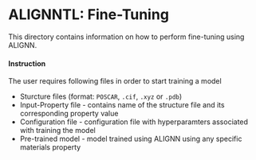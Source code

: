 # ALIGNNTL: Fine-Tuning

This directory contains information on how to perform fine-tuning using ALIGNN.

#### Instruction

The user requires following files in order to start training a model
* Sturcture files (format: `POSCAR`, `.cif`, `.xyz` or `.pdb`)
* Input-Property file - contains name of the structure file and its corresponding property value
* Configuration file - configuration file with hyperparamters associated with training the model
* Pre-trained model - model trained using ALIGNN using any specific materials property
